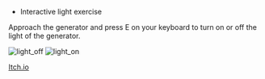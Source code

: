 * Interactive light exercise

Approach the generator and press E on your keyboard to turn on or off the light of the generator.

![light_off](https://github.com/Shoot-for-the-Sky/InteractiveLight/assets/74679553/094a6c64-b34b-4f3f-8fb3-34736056e5fc)
![light_on](https://github.com/Shoot-for-the-Sky/InteractiveLight/assets/74679553/53bb739e-67de-4b0f-89f0-a33a707d4062)

[Itch.io](https://shoot-for-the-sky.itch.io/interactive-lights)
